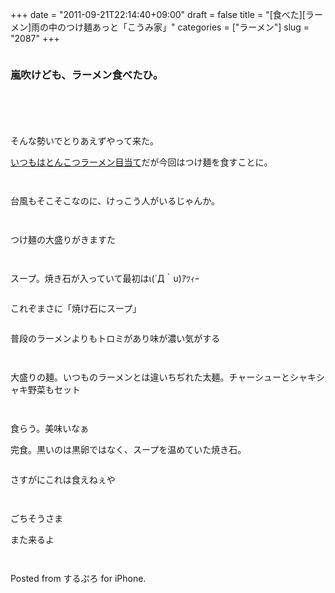 +++
date = "2011-09-21T22:14:40+09:00"
draft = false
title = "[食べた][ラーメン]雨の中のつけ麺あっと「こうみ家」"
categories = ["ラーメン"]
slug = "2087"
+++

<a href="http://knk-n.com/wp-content/uploads/2011/09/koumiya.png"><img style="display:block; margin-left:auto; margin-right:auto;" border="0" height="" src="http://knk-n.com/wp-content/uploads/2011/09/koumiya.png" alt="" width="" /></a>

<h3>嵐吹けども、ラーメン食べたひ。</h3>
<!--more-->
<p style="margin-top: 6em;">

そんな勢いでとりあえずやって来た。

<a href="http://knk-n.com/2011/08/18/komiya/" target="_blank">いつもはとんこつラーメン目当て</a>だが今回はつけ麺を食すことに。
<p style="margin-top: 3em;">
<a href="http://knk-n.com/wp-content/uploads/2011/09/slooProImg_20110921202754.jpg"><img style="display:block; margin-left:auto; margin-right:auto;" border="0" height="" src="http://knk-n.com/wp-content/uploads/2011/09/slooProImg_20110921202754.jpg" alt="" width="" /></a>
台風もそこそこなのに、けっこう人がいるじゃんか。

<p style="margin-top: 3em;">

<a href="http://knk-n.com/wp-content/uploads/2011/09/slooProImg_20110921203733.jpg"><img style="display:block; margin-left:auto; margin-right:auto;" border="0" height="" src="http://knk-n.com/wp-content/uploads/2011/09/slooProImg_20110921203733.jpg" alt="" width="" /></a>
つけ麺の大盛りがきますた
<p style="margin-top: 3em;">


<a href="http://knk-n.com/wp-content/uploads/2011/09/slooProImg_20110921203909.jpg"><img style="display:block; margin-left:auto; margin-right:auto;" border="0" height="" src="http://knk-n.com/wp-content/uploads/2011/09/slooProImg_20110921203909.jpg" alt="" width="" /></a>
スープ。焼き石が入っていて最初はι(´Д｀υ)ｱﾂｨｰ
<p style="margin-top: 2em;">
これぞまさに「焼け石にスープ」

<p style="margin-top: 2em;">
普段のラーメンよりもトロミがあり味が濃い気がする

<p style="margin-top: 3em;">


<a href="http://knk-n.com/wp-content/uploads/2011/09/slooProImg_20110921204031.jpg"><img style="display:block; margin-left:auto; margin-right:auto;" border="0" height="" src="http://knk-n.com/wp-content/uploads/2011/09/slooProImg_20110921204031.jpg" alt="" width="" /></a>
大盛りの麺。いつものラーメンとは違いちぢれた太麺。チャーシューとシャキシャキ野菜もセット

<p style="margin-top: 3em;">


<a href="http://knk-n.com/wp-content/uploads/2011/09/slooProImg_20110921204434.jpg"><img style="display:block; margin-left:auto; margin-right:auto;" border="0" height="" src="http://knk-n.com/wp-content/uploads/2011/09/slooProImg_20110921204434.jpg" alt="" width="" /></a>
食らう。美味いなぁ
<p style="margin-top: 1em;">


<a href="http://knk-n.com/wp-content/uploads/2011/09/slooProImg_20110921204947.jpg"><img style="display:block; margin-left:auto; margin-right:auto;" border="0" height="" src="http://knk-n.com/wp-content/uploads/2011/09/slooProImg_20110921204947.jpg" alt="" width="" /></a>
完食。黒いのは黒卵ではなく、スープを温めていた焼き石。
<p style="margin-top: 2em;">
さすがにこれは食えねぇや

<p style="margin-top: 3em;">

ごちそうさま
<p style="margin-top: 1em;">
また来るよ

<p style="margin-top: 3em;">




Posted from するぷろ for iPhone.
